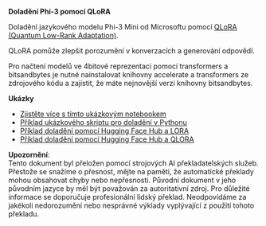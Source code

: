 **Doladění Phi-3 pomocí QLoRA**

Doladění jazykového modelu Phi-3 Mini od Microsoftu pomocí [QLoRA (Quantum Low-Rank Adaptation)](https://github.com/artidoro/qlora).

QLoRA pomůže zlepšit porozumění v konverzacích a generování odpovědí.

Pro načtení modelů ve 4bitové reprezentaci pomocí transformers a bitsandbytes je nutné nainstalovat knihovny accelerate a transformers ze zdrojového kódu a zajistit, že máte nejnovější verzi knihovny bitsandbytes.

**Ukázky**
- [Zjistěte více s tímto ukázkovým notebookem](../../../../code/03.Finetuning/Phi_3_Inference_Finetuning.ipynb)
- [Příklad ukázkového skriptu pro doladění v Pythonu](../../../../code/03.Finetuning/FineTrainingScript.py)
- [Příklad doladění pomocí Hugging Face Hub a LORA](../../../../code/03.Finetuning/Phi-3-finetune-lora-python.ipynb)
- [Příklad doladění pomocí Hugging Face Hub a QLORA](../../../../code/03.Finetuning/Phi-3-finetune-qlora-python.ipynb)

**Upozornění**:  
Tento dokument byl přeložen pomocí strojových AI překladatelských služeb. Přestože se snažíme o přesnost, mějte na paměti, že automatické překlady mohou obsahovat chyby nebo nepřesnosti. Původní dokument v jeho původním jazyce by měl být považován za autoritativní zdroj. Pro důležité informace se doporučuje profesionální lidský překlad. Neodpovídáme za jakékoli nedorozumění nebo nesprávné výklady vyplývající z použití tohoto překladu.